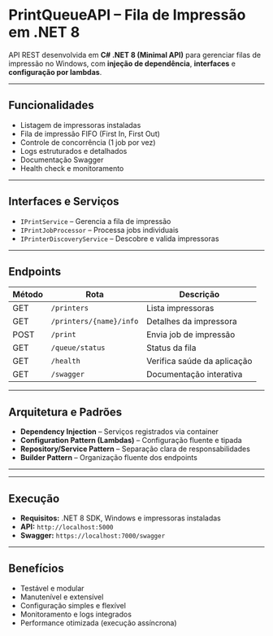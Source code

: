 # PrintQueueAPI – Fila de Impressão em .NET 8

API REST desenvolvida em **C# .NET 8 (Minimal API)** para gerenciar filas de impressão no Windows, com **injeção de dependência**, **interfaces** e **configuração por lambdas**.

---

## Funcionalidades
- Listagem de impressoras instaladas  
- Fila de impressão FIFO (First In, First Out)  
- Controle de concorrência (1 job por vez)  
- Logs estruturados e detalhados  
- Documentação Swagger  
- Health check e monitoramento  

---

## Interfaces e Serviços
- `IPrintService` – Gerencia a fila de impressão  
- `IPrintJobProcessor` – Processa jobs individuais  
- `IPrinterDiscoveryService` – Descobre e valida impressoras  

---

## Endpoints

| Método | Rota | Descrição |
|--------|------|------------|
| GET | `/printers` | Lista impressoras |
| GET | `/printers/{name}/info` | Detalhes da impressora |
| POST | `/print` | Envia job de impressão |
| GET | `/queue/status` | Status da fila |
| GET | `/health` | Verifica saúde da aplicação |
| GET | `/swagger` | Documentação interativa |

---

## Arquitetura e Padrões
- **Dependency Injection** – Serviços registrados via container  
- **Configuration Pattern (Lambdas)** – Configuração fluente e tipada  
- **Repository/Service Pattern** – Separação clara de responsabilidades  
- **Builder Pattern** – Organização fluente dos endpoints  

---

---

## Execução
- **Requisitos:** .NET 8 SDK, Windows e impressoras instaladas  
- **API:** `http://localhost:5000`  
- **Swagger:** `https://localhost:7000/swagger`

---

## Benefícios
- Testável e modular  
- Manutenível e extensível  
- Configuração simples e flexível  
- Monitoramento e logs integrados  
- Performance otimizada (execução assíncrona)
